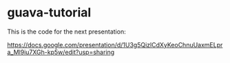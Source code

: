 guava-tutorial
==============

This is the code for the next presentation:

https://docs.google.com/presentation/d/1U3g5QizlCdXyKeoChnuUaxmELpra_Ml9iu7XGh-kp5w/edit?usp=sharing

